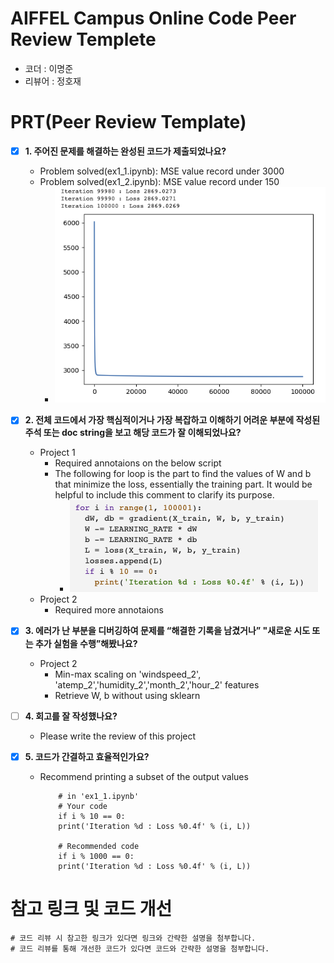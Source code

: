 # AIFFEL Campus Online Code Peer Review Templete
- 코더 : 이명준
- 리뷰어 : 정호재


# PRT(Peer Review Template)
- [X]  **1. 주어진 문제를 해결하는 완성된 코드가 제출되었나요?**
    - Problem solved(ex1_1.ipynb): MSE value record under 3000
    - Problem solved(ex1_2.ipynb): MSE value record under 150
        - ![ex_screenshot](review_img1.png)
    
- [X]  **2. 전체 코드에서 가장 핵심적이거나 가장 복잡하고 이해하기 어려운 부분에 작성된 
주석 또는 doc string을 보고 해당 코드가 잘 이해되었나요?**
    - Project 1
        - Required annotaions on the below script
        - The following for loop is the part to find the values of W and b that minimize the loss, essentially the training part.
        It would be helpful to include this comment to clarify its purpose.  
            - ![ex_screenshot](review_img2.png)  
    - Project 2
        - Required more annotaions
          
- [X] **3. 에러가 난 부분을 디버깅하여 문제를 “해결한 기록을 남겼거나” 
"새로운 시도 또는 추가 실험을 수행”해봤나요?**
    - Project 2
        - Min-max scaling on 'windspeed_2', 'atemp_2','humidity_2','month_2','hour_2' features
        - Retrieve W, b without using sklearn
          
- [ ]  **4. 회고를 잘 작성했나요?**
    - Please write the review of this project
  
- [X]  **5. 코드가 간결하고 효율적인가요?**
    - Recommend printing a subset of the output values
      ``` 
          # in 'ex1_1.ipynb'
          # Your code 
          if i % 10 == 0:
          print('Iteration %d : Loss %0.4f' % (i, L))
          
          # Recommended code
          if i % 1000 == 0:
          print('Iteration %d : Loss %0.4f' % (i, L))
      ```


# 참고 링크 및 코드 개선
```
# 코드 리뷰 시 참고한 링크가 있다면 링크와 간략한 설명을 첨부합니다.
# 코드 리뷰를 통해 개선한 코드가 있다면 코드와 간략한 설명을 첨부합니다.
```
